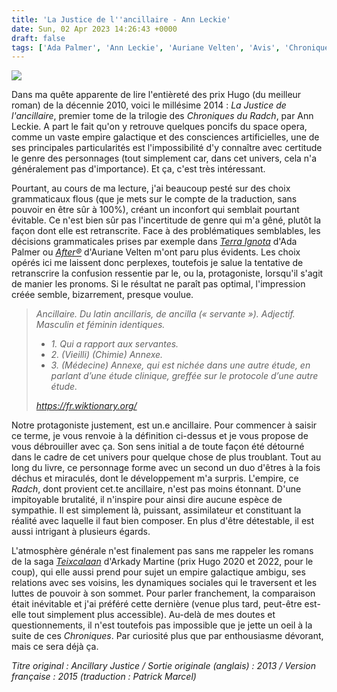 ```yaml
---
title: 'La Justice de l''ancillaire - Ann Leckie'
date: Sun, 02 Apr 2023 14:26:43 +0000
draft: false
tags: ['Ada Palmer', 'Ann Leckie', 'Auriane Velten', 'Avis', 'Chroniques du Radch', 'Roman', 'SFFF', 'Teixcalaan', 'Terra Ignota']
---
```


![](https://carnetslunaires.wordpress.com/wp-content/uploads/2023/03/justice-ancillaire.jpg?w=282)

Dans ma quête apparente de lire l'entièreté des prix Hugo (du meilleur roman) de la décennie 2010, voici le millésime 2014 : _La Justice de l'ancillaire_, premier tome de la trilogie des _Chroniques du Radch_, par Ann Leckie. A part le fait qu'on y retrouve quelques poncifs du space opera, comme un vaste empire galactique et des consciences artificielles, une de ses principales particularités est l'impossibilité d'y connaître avec certitude le genre des personnages (tout simplement car, dans cet univers, cela n'a généralement pas d'importance). Et ça, c'est très intéressant.

Pourtant, au cours de ma lecture, j'ai beaucoup pesté sur des choix grammaticaux flous (que je mets sur le compte de la traduction, sans pouvoir en être sûr à 100%), créant un inconfort qui semblait pourtant évitable. Ce n'est bien sûr pas l'incertitude de genre qui m'a gêné, plutôt la façon dont elle est retranscrite. Face à des problématiques semblables, les décisions grammaticales prises par exemple dans [_Terra Ignota_](https://carnetslunaires.wordpress.com/tag/terra-ignota/) d'Ada Palmer ou _[After®](https://carnetslunaires.wordpress.com/2021/11/03/after-auriane-velten-2021/)_ d'Auriane Velten m'ont paru plus évidents. Les choix opérés ici me laissent donc perplexes, toutefois je salue la tentative de retranscrire la confusion ressentie par le, ou la, protagoniste, lorsqu'il s'agit de manier les pronoms. Si le résultat ne paraît pas optimal, l'impression créée semble, bizarrement, presque voulue.

> _Ancillaire. Du latin ancillaris, de ancilla (« servante »). Adjectif. Masculin et féminin identiques._
> 
> *   _1\. Qui a rapport aux servantes._
> *   _2\. (Vieilli) (Chimie) Annexe._
> *   _3\. (Médecine) Annexe, qui est nichée dans une autre étude, en parlant d’une étude clinique, greffée sur le protocole d’une autre étude._
> 
> _https://fr.wiktionary.org/_

Notre protagoniste justement, est un.e ancillaire. Pour commencer à saisir ce terme, je vous renvoie à la définition ci-dessus et je vous propose de vous débrouiller avec ça. Son sens initial a de toute façon été détourné dans le cadre de cet univers pour quelque chose de plus troublant. Tout au long du livre, ce personnage forme avec un second un duo d'êtres à la fois déchus et miraculés, dont le développement m'a surpris. L'empire, ce _Radch_, dont provient cet.te ancillaire, n'est pas moins étonnant. D'une impitoyable brutalité, il n'inspire pour ainsi dire aucune espèce de sympathie. Il est simplement là, puissant, assimilateur et constituant la réalité avec laquelle il faut bien composer. En plus d'être détestable, il est aussi intrigant à plusieurs égards.

L'atmosphère générale n'est finalement pas sans me rappeler les romans de la saga _[Teixcalaan](https://carnetslunaires.wordpress.com/tag/teixcalaan/)_ d'Arkady Martine (prix Hugo 2020 et 2022, pour le coup), qui elle aussi prend pour sujet un empire galactique ambigu, ses relations avec ses voisins, les dynamiques sociales qui le traversent et les luttes de pouvoir à son sommet. Pour parler franchement, la comparaison était inévitable et j'ai préféré cette dernière (venue plus tard, peut-être est-elle tout simplement plus accessible). Au-delà de mes doutes et questionnements, il n'est toutefois pas impossible que je jette un oeil à la suite de ces _Chroniques_. Par curiosité plus que par enthousiasme dévorant, mais ce sera déjà ça.

_Titre original : Ancillary Justice / Sortie originale (anglais) : 2013 / Version française : 2015 (traduction : Patrick Marcel)_